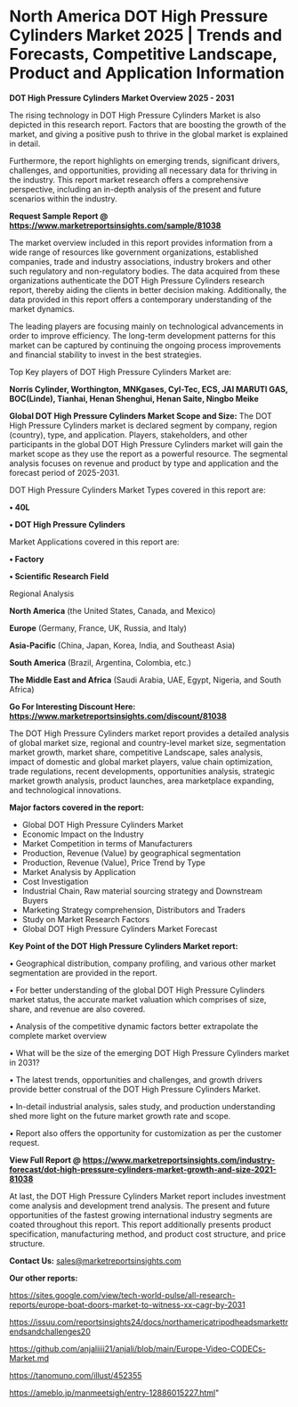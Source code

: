 # North America DOT High Pressure Cylinders Market 2025 | Trends and Forecasts, Competitive Landscape, Product and Application Information

<Strong> DOT High Pressure Cylinders Market Overview 2025 - 2031</strong>

The rising technology in DOT High Pressure Cylinders Market is also depicted in this research report. Factors that are boosting the growth of the market, and giving a positive push to thrive in the global market is explained in detail.

Furthermore, the report highlights on emerging trends, significant drivers, challenges, and opportunities, providing all necessary data for thriving in the industry. This report market research offers a comprehensive perspective, including an in-depth analysis of the present and future scenarios within the industry.

<strong>Request Sample Report @ <a href=https://www.marketreportsinsights.com/sample/81038>https://www.marketreportsinsights.com/sample/81038</a></strong>

The market overview included in this report provides information from a wide range of resources like government organizations, established companies, trade and industry associations, industry brokers and other such regulatory and non-regulatory bodies. The data acquired from these organizations authenticate the DOT High Pressure Cylinders research report, thereby aiding the clients in better decision making. Additionally, the data provided in this report offers a contemporary understanding of the market dynamics.

The leading players are focusing mainly on technological advancements in order to improve efficiency. The long-term development patterns for this market can be captured by continuing the ongoing process improvements and financial stability to invest in the best strategies.

Top Key players of DOT High Pressure Cylinders Market are:

<strong>Norris Cylinder, Worthington, MNKgases, Cyl-Tec, ECS, JAI MARUTI GAS, BOC(Linde), Tianhai, Henan Shenghui, Henan Saite, Ningbo Meike</strong>

<strong><b>Global DOT High Pressure Cylinders Market Scope and Size:</b></strong>
The DOT High Pressure Cylinders market is declared segment by company, region (country), type, and application. Players, stakeholders, and other participants in the global DOT High Pressure Cylinders market will gain the market scope as they use the report as a powerful resource. The segmental analysis focuses on revenue and product by type and application and the forecast period of 2025-2031.

DOT High Pressure Cylinders Market Types covered in this report are:

<strong>• 40L

• DOT High Pressure Cylinders</strong>

Market Applications covered in this report are:

<strong>• Factory

• Scientific Research Field</strong> 

Regional Analysis

<strong>North America</strong> (the United States, Canada, and Mexico)

<strong>Europe</strong> (Germany, France, UK, Russia, and Italy)

<strong>Asia-Pacific</strong> (China, Japan, Korea, India, and Southeast Asia)

<strong>South America</strong> (Brazil, Argentina, Colombia, etc.)

<strong>The Middle East and Africa</strong> (Saudi Arabia, UAE, Egypt, Nigeria, and South Africa)

<strong>Go For Interesting Discount Here: <a href=https://www.marketreportsinsights.com/discount/81038>https://www.marketreportsinsights.com/discount/81038</a></strong>

The DOT High Pressure Cylinders market report provides a detailed analysis of global market size, regional and country-level market size, segmentation market growth, market share, competitive Landscape, sales analysis, impact of domestic and global market players, value chain optimization, trade regulations, recent developments, opportunities analysis, strategic market growth analysis, product launches, area marketplace expanding, and technological innovations.

<strong><b>Major factors covered in the report:</b></strong>
<ul>
  <li>Global DOT High Pressure Cylinders Market </li>
  <li>Economic Impact on the Industry</li>
  <li>Market Competition in terms of Manufacturers</li>
  <li>Production, Revenue (Value) by geographical segmentation</li>
  <li>Production, Revenue (Value), Price Trend by Type</li>
  <li>Market Analysis by Application</li>
  <li>Cost Investigation</li>
  <li>Industrial Chain, Raw material sourcing strategy and Downstream Buyers</li>
  <li>Marketing Strategy comprehension, Distributors and Traders</li>
  <li>Study on Market Research Factors</li>
  <li>Global DOT High Pressure Cylinders Market Forecast</li>
</ul>

<strong><b>Key Point of the DOT High Pressure Cylinders Market report:</b></strong>

• Geographical distribution, company profiling, and various other market segmentation are provided in the report.

• For better understanding of the global DOT High Pressure Cylinders market status, the accurate market valuation which comprises of size, share, and revenue are also covered.

• Analysis of the competitive dynamic factors better extrapolate the complete market overview

• What will be the size of the emerging DOT High Pressure Cylinders market in 2031?

• The latest trends, opportunities and challenges, and growth drivers provide better construal of the DOT High Pressure Cylinders Market.

• In-detail industrial analysis, sales study, and production understanding shed more light on the future market growth rate and scope.

• Report also offers the opportunity for customization as per the customer request.

<strong><b>View Full Report @ <a href=https://www.marketreportsinsights.com/industry-forecast/dot-high-pressure-cylinders-market-growth-and-size-2021-81038>https://www.marketreportsinsights.com/industry-forecast/dot-high-pressure-cylinders-market-growth-and-size-2021-81038</a></b></strong>


At last, the DOT High Pressure Cylinders Market report includes investment come analysis and development trend analysis. The present and future opportunities of the fastest growing international industry segments are coated throughout this report. This report additionally presents product specification, manufacturing method, and product cost structure, and price structure.

<strong>Contact Us:</strong>
sales@marketreportsinsights.com

<strong>Our other reports:</strong>

<a href=https://sites.google.com/view/tech-world-pulse/all-research-reports/europe-boat-doors-market-to-witness-xx-cagr-by-2031>https://sites.google.com/view/tech-world-pulse/all-research-reports/europe-boat-doors-market-to-witness-xx-cagr-by-2031</a>

<a href=https://issuu.com/reportsinsights24/docs/northamericatripodheadsmarkettrendsandchallenges20>https://issuu.com/reportsinsights24/docs/northamericatripodheadsmarkettrendsandchallenges20</a>

<a href=https://github.com/anjaliiii21/anjali/blob/main/Europe-Video-CODECs-Market.md>https://github.com/anjaliiii21/anjali/blob/main/Europe-Video-CODECs-Market.md</a>

<a href=https://tanomuno.com/illust/452355>https://tanomuno.com/illust/452355</a>

<a href=https://ameblo.jp/manmeetsigh/entry-12886015227.html>https://ameblo.jp/manmeetsigh/entry-12886015227.html</a>"
